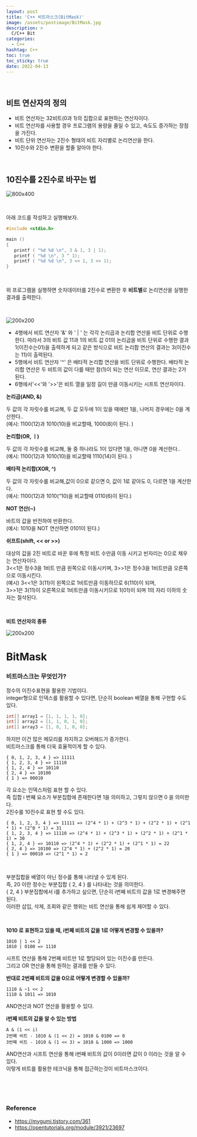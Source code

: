 ```yaml
---
layout: post
title: 'C++ 비트마스크(BitMask)'
image: /assets/postimage/BitMask.jpg
description: >
  C/C++ Bit
categories:
  - C++
hashtag: C++
toc: true
toc_sticky: true
date: 2022-04-13
---
```



<br>

## 비트 연산자의 정의

- 비트 연산자는 32비트(0과 1)의 집합으로 표현하는 연산자이다.
- 비트 연산자를 사용할 경우 프로그램의 용량을 줄일 수 있고, 속도도 증가하는 장점을 가진다.
- 비트 단위 연산자는 2진수 형태의 비트 자리별로 논리연산을 한다.
- 10진수와 2진수 변환을 할줄 알아야 한다.

<br>

## 10진수를 2진수로 바꾸는 법

![800x400](https://s3-ap-northeast-2.amazonaws.com/opentutorials-user-file/module/3921/11482.png)

<br>

아래 코드를 작성하고 실행해보자.
```c++
#include <stdio.h>

main ()
{
   printf ( "%d %d \n", 3 & 1, 3 | 1);
   printf ( "%d \n", 3 ^ 1);
   printf ( "%d %d \n", 3 << 1, 3 >> 1);
}
```
<br>

위 프로그램을 실행하면 숫자데이터를 2진수로 변환한 후 **비트별**로 논리연산을 실행한 결과를 출력한다.

<br>

![200x200](https://s3-ap-northeast-2.amazonaws.com/opentutorials-user-file/module/3921/9945.png)

- 4행에서 비트 연산자 '&' 와 ' | ' 는 각각 논리곱과 논리합 연산을 비트 단위로 수행한다. 따라서 3의 비트 값 11과 1의 비트 값 01의 논리곱을 비트 단위로 수행한 결과 1(이진수는01)을 출력하게 되고 같은 방식으로 비트 논리합 연산의 결과는 3(이진수는 11)이 출력된다.  
- 5행에서 비트 연산자 '^' 은 배타적 논리합 연산을 비트 단위로 수행한다. 배타적 논리합 연산은 두 비트의 값이 다를 때만 참(1)이 되는 연산 이므로, 연산 결과는 2가 된다.  
- 6행에서'<<'와 '>>'은 비트 열을 일정 길이 만큼 이동시키는 시프트 연산자이다.

**논리곱(AND, &)**

두 값의 각 자릿수를 비교해, 두 값 모두에 1이 있을 때에만 1을, 나머지 경우에는 0을 계산한다..  
(예시: 1100(12)과 1010(10)을 비교할때, 1000(8)이 된다. )


**논리합(OR, ㅣ)**

두 값의 각 자릿수를 비교해, 둘 중 하나라도 1이 있다면 1을, 아니면 0을 계산한다..  
(예시: 1100(12)과 1010(10)을 비교할때 1110(14)이 된다. )

**배타적 논리합(XOR, ^)**

두 값의 각 자릿수를 비교해,값이 0으로 같으면 0, 값이 1로 같아도 0, 다르면 1을 계산한다.   
(예시: 1100(12)과 1010(“10)을 비교할때 0110(6)이 된다.)

**NOT 연산(~)**

바트의 값을 반전하여 반환한다.   
(예시: 1010을  NOT 연산하면 0101이 된다.)


**쉬프트(shift, << or >>)**

대상의 값을 2진 비트로 바꾼 후에 특정 비트 수만큼 이동 시키고 빈자리는 0으로 채우는 연산자이다.  
3<<1은 정수3을 1비트 만큼 왼쪽으로 이동시키며, 3>>1은 정수3을 1비트만큼 오른쪽으로 이동시킨다.  
(예시)
3<<1은 3(11)이 왼쪽으로 1비트만큼 이동하므로 6(110)이 되며,  
3>>1은 3(11)이 오른쪽으로 1비트만큼 이동시키므로 1(01)이 되며 1의 자리 이하의 숫자는 절삭된다.

<br>

**비트 연산자의 종류**

![200x200](https://s3-ap-northeast-2.amazonaws.com/opentutorials-user-file/module/3921/9946.png)


# BitMask

### 비트마스크는 무엇인가?

정수의 이진수표현을 활용한 기법이다.  
integer형으로 인덱스를 활용할 수 있다면, 단순히 boolean 배열을 통해 구현할 수도 있다.
```c++
int[] array1 = [1, 1, 1, 1, 0];
int[] array2 = [1, 1, 0, 1, 0];
int[] array3 = [1, 0, 1, 0, 0];
```

하지만 이건 많은 메모리를 차지하고 오버헤드가 증가한다.  
비트마스크를 통해 더욱 효율적이게 할 수 있다.

```
{ 0, 1, 2, 3, 4 } => 11111
{ 1, 2, 3, 4 } => 11110
{ 1, 2, 4 } => 10110
{ 2, 4 } => 10100
{ 1 } => 00010
```

각 요소는 인덱스처럼 표현 할 수 있다.  
즉 집합 i 번쨰 요소가 부분집합에 존재한다면 1을 의미하고, 그렇지 않으면 0 을 의미한다.  
2진수를 10진수로 표현 할 수도 있다.

```
{ 0, 1, 2, 3, 4 } => 11111 => (2^4 * 1) + (2^3 * 1) + (2^2 * 1) + (2^1 * 1) + (2^0 * 1) = 31
{ 1, 2, 3, 4 } => 11110 => (2^4 * 1) + (2^3 * 1) + (2^2 * 1) + (2^1 * 1) = 30
{ 1, 2, 4 } => 10110 => (2^4 * 1) + (2^2 * 1) + (2^1 * 1) = 22
{ 2, 4 } => 10100 => (2^4 * 1) + (2^2 * 1) = 20
{ 1 } => 00010 => (2^1 * 1) = 2
```
<br>

부분집합을 배열이 아닌 정수를 통해 나타낼 수 있게 된다.  
즉, 20 이란 정수는 부분집합 { 2, 4 } 를 나타내는 것을 의미한다.  
{ 2, 4 } 부분집합에서 i를 추가하고 싶으면, 단순히 i번째 비트의 값을 1로 변경해주면 된다.  
이러한 삽입, 삭제, 조회와 같은 행위는 비트 연산을 통해 쉽게 제어할 수 있다.

<br>

**1010 로 표현하고 있을 때, i번째 비트의 값을 1로 어떻게 변경할 수 있을까?**
```
1010 | 1 << 2
1010 | 0100 => 1110
```
시프트 연산을 통해 2번째 비트만 1로 할당되어 있는 이진수를 만든다.  
그리고 OR 연산을 통해 원하는 결과를 만들 수 있다.

**반대로 2번째 비트의 값을 0으로 어떻게 변경할 수 있을까?**
```
1110 & ~1 << 2
1110 & 1011 => 1010
```
AND연산과 NOT 연산을 활용할 수 있다.

**i번째 비트의 값을 알 수 있는 방법**
```
A & (1 << i)
2번째 비트 - 1010 & (1 << 2) = 1010 & 0100 => 0
3번째 비트 - 1010 & (1 << 3) = 1010 & 1000 => 1000
```

AND연산과 시프트 연산을 통해 i번째 비트의 값이 0이라면 값이 0 이라는 것을 알 수 있다.  
이렇게 비트를 활용한 테크닉을 통해 접근하는것이 비트마스크이다.


<br>
<br>
<br>

### Reference

- https://mygumi.tistory.com/361
- https://opentutorials.org/module/3921/23697
